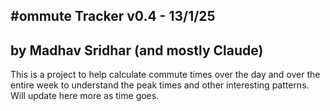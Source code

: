 #ommute Tracker v0.4 - 13/1/25 
---
by Madhav Sridhar (and mostly Claude)
---

This is a project to help calculate commute times over the day and over the entire week to understand the peak times and other interesting patterns. Will update here more as time goes.
